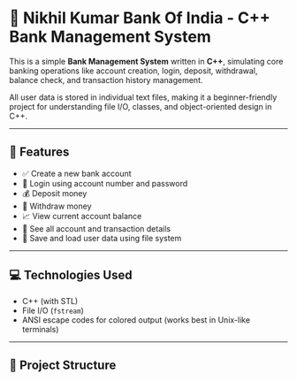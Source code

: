 # 🏦 Nikhil Kumar Bank Of India - C++ Bank Management System

This is a simple **Bank Management System** written in **C++**, simulating core banking operations like account creation, login, deposit, withdrawal, balance check, and transaction history management.

All user data is stored in individual text files, making it a beginner-friendly project for understanding file I/O, classes, and object-oriented design in C++.

---

## 📂 Features

- ✅ Create a new bank account
- 🔐 Login using account number and password
- 💰 Deposit money
- 💸 Withdraw money
- 📈 View current account balance
- 📑 See all account and transaction details
- 💾 Save and load user data using file system

---

## 💻 Technologies Used

- C++ (with STL)
- File I/O (`fstream`)
- ANSI escape codes for colored output (works best in Unix-like terminals)

---

## 📁 Project Structure

